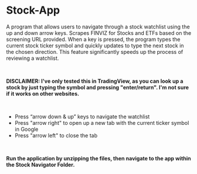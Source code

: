 # Stock-App
A program that allows users to navigate through a stock watchlist using the up and down arrow keys. Scrapes FINVIZ for Stocks and ETFs based on the screening URL provided. When a key is pressed, the program types the current stock ticker symbol and quickly updates to type the next stock in the chosen direction. This feature significantly speeds up the process of reviewing a watchlist.

<br/>

**DISCLAIMER: I've only tested this in TradingView, as you can look up a stock by just typing the symbol and pressing "enter/return". I'm not sure if it works on other websites.**

<br/>

- Press “arrow down & up” keys to navigate the watchlist
- Press "arrow right" to open up a new tab with the current ticker symbol in Google
- Press "arrow left" to close the tab

<br/>

**Run the application by unzipping the files, then navigate to the app within the Stock Navigator Folder.**

<br/>
